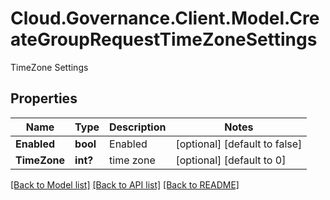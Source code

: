 # Cloud.Governance.Client.Model.CreateGroupRequestTimeZoneSettings
TimeZone Settings
## Properties

Name | Type | Description | Notes
------------ | ------------- | ------------- | -------------
**Enabled** | **bool** | Enabled | [optional] [default to false]
**TimeZone** | **int?** | time zone | [optional] [default to 0]

[[Back to Model list]](../README.md#documentation-for-models) [[Back to API list]](../README.md#documentation-for-api-endpoints) [[Back to README]](../README.md)

